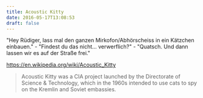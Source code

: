 ```yaml
---
title: Acoustic Kitty
date: 2016-05-17T13:08:53
draft: false
---
```


"Hey Rüdiger, lass mal den ganzen Mirkofon/Abhörscheiss in ein Kätzchen
einbauen." - "Findest du das nicht... verwerflich?" -
"Quatsch. Und dann lassen wir es auf der Straße frei."

https://en.wikipedia.org/wiki/Acoustic_Kitty

> Acoustic Kitty was a CIA project launched by the Directorate of Science
> & Technology, which in the 1960s intended to use cats to spy on the
> Kremlin and Soviet embassies.
